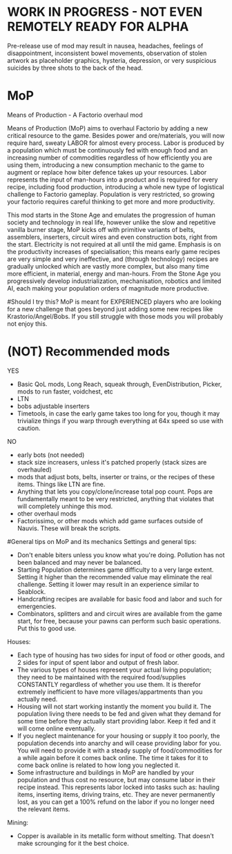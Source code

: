 # WORK IN PROGRESS - NOT EVEN REMOTELY READY FOR ALPHA
Pre-release use of mod may result in nausea, headaches, feelings of disappointment, inconsistent bowel movements, observation of stolen artwork as placeholder graphics, hysteria, depression, or very suspicious suicides by three shots to the back of the head.

# MoP
Means of Production - A Factorio overhaul mod

Means of Production (MoP) aims to overhaul Factorio by adding a new critical resource to the game. Besides power and ore/materials, you will now require hard, sweaty LABOR for almost every process. Labor is produced by a population which must be continuously fed with enough food and an increasing number of commodities regardless of how efficiently you are using them, introducing a new consumption mechanic to the game to augment or replace how biter defence takes up your resources. Labor represents the input of man-hours into a product and is required for every recipe, including food production, introducing a whole new type of logistical challenge to Factorio gameplay. Population is very restricted, so growing your factorio requires careful thinking to get more and more productivity.

This mod starts in the Stone Age and emulates the progression of human society and technology in real life, however unlike the slow and repetitive vanilla burner stage, MoP kicks off with primitive variants of belts, assemblers, inserters, circuit wires and even construction bots, right from the start. Electricity is not required at all until the mid game. Emphasis is on the productivity increases of specialisation; this means early game recipes are very simple and very ineffective, and (through technology) recipes are gradually unlocked which are vastly more complex, but also many time more efficient, in material, energy and man-hours. From the Stone Age you progressively develop industrialization, mechanisation, robotics and limited AI, each making your population orders of magnitude more productive.

#Should I try this?
MoP is meant for EXPERIENCED players who are looking for a new challenge that goes beyond just adding some new recipes like Krastorio/Angel/Bobs. If you still struggle with those mods you will probably not enjoy this.

# (NOT) Recommended mods
YES
+ Basic QoL mods, Long Reach, squeak through, EvenDistribution, Picker, mods to run faster, voidchest, etc
+ LTN
+ bobs adjustable inserters
+ Timetools, in case the early game takes too long for you, though it may trivialize things if you warp through everything at 64x speed so use with caution.

NO
- early bots (not needed)
- stack size increasers, unless it's patched properly (stack sizes are overhauled)
- mods that adjust bots, belts, inserter or trains, or the recipes of these items. Things like LTN are fine.
- Anything that lets you copy/clone/increase total pop count. Pops are fundamentally meant to be very restricted, anything that violates that will completely unhinge this mod.
- other overhaul mods
- Factorissimo, or other mods which add game surfaces outside of Nauvis. These will break the scripts.

#General tips on MoP and its mechanics
Settings and general tips:
- Don't enable biters unless you know what you're doing. Pollution has not been balanced and may never be balanced.
- Starting Population determines game difficulty to a very large extent. Setting it higher than the recommended value may eliminate the real challenge. Setting it lower may result in an experience similar to Seablock.
- Handcrafting recipes are available for basic food and labor and such for emergencies.
- Combinators, splitters and and circuit wires are available from the game start, for free, because your pawns can perform such basic operations. Put this to good use.

Houses:
- Each type of housing has two sides for input of food or other goods, and 2 sides for input of spent labor and output of fresh labor.
- The various types of houses represent your actual living population; they need to be maintained with the required food/supplies CONSTANTLY regardless of whether you use them. It is therefor extremely inefficient to have more villages/appartments than you actually need.
- Housing will not start working instantly the moment you build it. The population living there needs to be fed and given what they demand for some time before they actually start providing labor. Keep it fed and it will come online eventually.
- If you neglect maintenance for your housing or supply it too poorly, the population decends into anarchy and will cease providing labor for you. You will need to provide it with a steady supply of food/commodities for a while again before it comes back online. The time it takes for it to come back online is related to how long you neglected it.
- Some infrastructure and buildings in MoP are handled by your population and thus cost no resource, but may consume labor in their recipe instead. This represents labor locked into tasks such as: hauling items, inserting items, driving trains, etc. They are never permanently lost, as you can get a 100% refund on the labor if you no longer need the relevant items.

Mining:
- Copper is available in its metallic form without smelting. That doesn't make scrounging for it the best choice.


